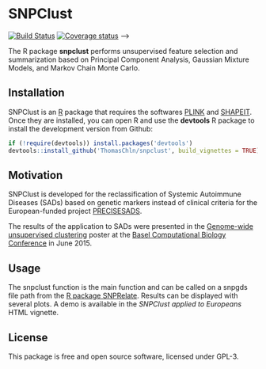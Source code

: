 # SNPClust

[![Build Status](https://travis-ci.org/thomaschln/snpclust.svg)](https://travis-ci.org/thomaschln/snpclust)
[![Coverage status](https://codecov.io/gh/thomaschln/snpclust/branch/master/graph/badge.svg)](https://codecov.io/github/thomaschln/snpclust)
-->

The R package **snpclust** performs unsupervised feature selection and summarization based on Principal Component Analysis, Gaussian Mixture Models, and Markov Chain Monte Carlo.

## Installation

SNPClust is an [R](https://cran.r-project.org/) package that requires the softwares [PLINK](http://zzz.bwh.harvard.edu/plink/download.shtml) and [SHAPEIT](https://mathgen.stats.ox.ac.uk/genetics_software/shapeit/shapeit.html#download).
Once they are installed, you can open R and use the **devtools** R package to install the development version from Github:
```r
if (!require(devtools)) install.packages('devtools')
devtools::install_github('ThomasChln/snpclust', build_vignettes = TRUE)
```

## Motivation

SNPClust is developed for the reclassification of Systemic Autoimmune Diseases (SADs) based on genetic markers instead of clinical criteria for the European-funded project [PRECISESADS](http://precisesads.eu).

The results of the application to SADs were presented in the [Genome-wide unsupervised clustering](http://f1000research.com/posters/1098306) poster at the [Basel Computational Biology Conference](http://www.bc2.ch) in June 2015.

## Usage

The snpclust function is the main function and can be called on a snpgds file path from the [R package SNPRelate](http://www.bioconductor.org/packages/release/bioc/html/SNPRelate.html).
Results can be displayed with several plots. A demo is available in the *SNPClust applied to Europeans* HTML vignette.

## License

This package is free and open source software, licensed under GPL-3.
